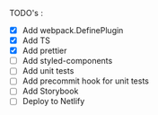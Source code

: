 TODO's :

- [x] Add webpack.DefinePlugin
- [x] Add TS
- [x] Add prettier
- [ ] Add styled-components
- [ ] Add unit tests
- [ ] Add precommit hook for unit tests
- [ ] Add Storybook
- [ ] Deploy to Netlify
